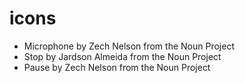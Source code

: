 # icons
 - Microphone by Zech Nelson from the Noun Project
 - Stop by Jardson Almeida from the Noun Project
 - Pause by Zech Nelson from the Noun Project
